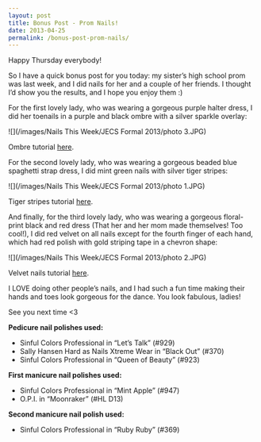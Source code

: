 ```yaml
---
layout: post
title: Bonus Post - Prom Nails!
date: 2013-04-25
permalink: /bonus-post-prom-nails/
---
```


Happy Thursday everybody!

So I have a quick bonus post for you today: my sister’s high school prom was last week, and I did nails for her and a couple of her friends. I thought I’d show you the results, and I hope you enjoy them :)

For the first lovely lady, who was wearing a gorgeous purple halter dress, I did her toenails in a purple and black ombre with a silver sparkle overlay:

![](/images/Nails This Week/JECS Formal 2013/photo 3.JPG)

Ombre tutorial [here](http://nailsfornickels.com/tutorial-ombre-fall-colors/).

For the second lovely lady, who was wearing a gorgeous beaded blue spaghetti strap dress, I did mint green nails with silver tiger stripes:

![](/images/Nails This Week/JECS Formal 2013/photo 1.JPG)

Tiger stripes tutorial [here](http://nailsfornickels.com/tutorial-tiger-stripes/).

And finally, for the third lovely lady, who was wearing a gorgeous floral-print black and red dress (That her and her mom made themselves! Too cool!), I did red velvet on all nails except for the fourth finger of each hand, which had red polish with gold striping tape in a chevron shape:

![](/images/Nails This Week/JECS Formal 2013/photo 2.JPG)

Velvet nails tutorial [here](http://nailsfornickels.com/tutorial-velvet-nails/).

I LOVE doing other people’s nails, and I had such a fun time making their hands and toes look gorgeous for the dance. You look fabulous, ladies!

See you next time <3

**Pedicure nail polishes used:**

- Sinful Colors Professional in “Let’s Talk” (#929)
- Sally Hansen Hard as Nails Xtreme Wear in “Black Out” (#370)
- Sinful Colors Professional in “Queen of Beauty” (#923)

**First manicure nail polishes used:**

- Sinful Colors Professional in “Mint Apple” (#947)
- O.P.I. in “Moonraker” (#HL D13)

**Second manicure nail polish used:**

- Sinful Colors Professional in “Ruby Ruby” (#369)